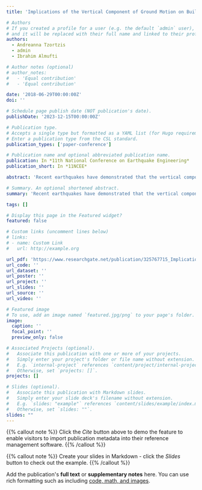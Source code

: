 ```yaml
---
title: 'Implications of the Vertical Component of Ground Motion on Building Response'

# Authors
# If you created a profile for a user (e.g. the default `admin` user), write the username (folder name) here
# and it will be replaced with their full name and linked to their profile.
authors:
  - Andreanna Tzortzis
  - admin
  - Ibrahim Almufti

# Author notes (optional)
# author_notes:
#   - 'Equal contribution'
#   - 'Equal contribution'

date: '2018-06-29T00:00:00Z'
doi: ''

# Schedule page publish date (NOT publication's date).
publishDate: '2023-12-15T00:00:00Z'

# Publication type.
# Accepts a single type but formatted as a YAML list (for Hugo requirements).
# Enter a publication type from the CSL standard.
publication_types: ['paper-conference']

# Publication name and optional abbreviated publication name.
publication: In *11th National Conference on Earthquake Engineering*
publication_short: In *11NCEE*

abstract: 'Recent earthquakes have demonstrated that the vertical component of ground motion can be damaging to building structural and nonstructural components. Recorded vertical accelerations from these recent earthquakes significantly exceed the vertical spectral demands used for seismic design prescribed in building codes in the United States. The focus of this paper is to determine, through non-linear time history analyses, the expected behavior of a code-compliant 3-story steel moment frame structure under vertical accelerations consistent with the design level earthquake intensity. This study differs from prior research because all components, including gravity elements, are explicitly modeled to capture potential non-linear behavior. Prior studies compared elastic demand-capacity ratios for some structural elements, which may not provide a meaningful measure of damage due to the high frequency nature of vertical response. Insights from the analysis are used to recommend future research needs.'

# Summary. An optional shortened abstract.
summary: 'Recent earthquakes have demonstrated that the vertical component of ground motion can be damaging to building structural and nonstructural components. Recorded vertical accelerations from these recent earthquakes significantly exceed the vertical spectral demands used for seismic design prescribed in building codes in the United States. The focus of this paper is to determine, through non-linear time history analyses, the expected behavior of a code-compliant 3-story steel moment frame structure under vertical accelerations consistent with the design level earthquake intensity. This study differs from prior research because all components, including gravity elements, are explicitly modeled to capture potential non-linear behavior. Prior studies compared elastic demand-capacity ratios for some structural elements, which may not provide a meaningful measure of damage due to the high frequency nature of vertical response. Insights from the analysis are used to recommend future research needs.' 

tags: []

# Display this page in the Featured widget?
featured: false

# Custom links (uncomment lines below)
# links:
# - name: Custom Link
#   url: http://example.org

url_pdf: 'https://www.researchgate.net/publication/325767715_Implications_of_the_Vertical_Component_of_Ground_Motion_on_Building_Response'
url_code: ''
url_dataset: ''
url_poster: ''
url_project: ''
url_slides: ''
url_source: ''
url_video: ''

# Featured image
# To use, add an image named `featured.jpg/png` to your page's folder.
image:
  caption: ''
  focal_point: ''
  preview_only: false

# Associated Projects (optional).
#   Associate this publication with one or more of your projects.
#   Simply enter your project's folder or file name without extension.
#   E.g. `internal-project` references `content/project/internal-project/index.md`.
#   Otherwise, set `projects: []`.
projects: []

# Slides (optional).
#   Associate this publication with Markdown slides.
#   Simply enter your slide deck's filename without extension.
#   E.g. `slides: "example"` references `content/slides/example/index.md`.
#   Otherwise, set `slides: ""`.
slides: ""
---
```


{{% callout note %}}
Click the _Cite_ button above to demo the feature to enable visitors to import publication metadata into their reference management software.
{{% /callout %}}

{{% callout note %}}
Create your slides in Markdown - click the _Slides_ button to check out the example.
{{% /callout %}}

Add the publication's **full text** or **supplementary notes** here. You can use rich formatting such as including [code, math, and images](https://docs.hugoblox.com/content/writing-markdown-latex/).
